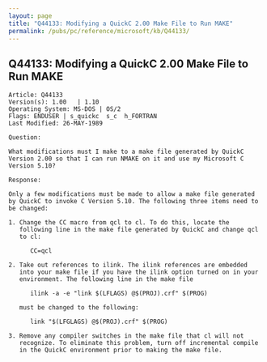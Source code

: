 ```yaml
---
layout: page
title: "Q44133: Modifying a QuickC 2.00 Make File to Run MAKE"
permalink: /pubs/pc/reference/microsoft/kb/Q44133/
---
```


## Q44133: Modifying a QuickC 2.00 Make File to Run MAKE

	Article: Q44133
	Version(s): 1.00   | 1.10
	Operating System: MS-DOS | OS/2
	Flags: ENDUSER | s_quickc  s_c  h_FORTRAN
	Last Modified: 26-MAY-1989
	
	Question:
	
	What modifications must I make to a make file generated by QuickC
	Version 2.00 so that I can run NMAKE on it and use my Microsoft C
	Version 5.10?
	
	Response:
	
	Only a few modifications must be made to allow a make file generated
	by QuickC to invoke C Version 5.10. The following three items need to
	be changed:
	
	1. Change the CC macro from qcl to cl. To do this, locate the
	   following line in the make file generated by QuickC and change qcl
	   to cl:
	
	      CC=qcl
	
	2. Take out references to ilink. The ilink references are embedded
	   into your make file if you have the ilink option turned on in your
	   environment. The following line in the make file
	
	      ilink -a -e "link $(LFLAGS) @$(PROJ).crf" $(PROG)
	
	   must be changed to the following:
	
	      link "$(LFGLAGS) @$(PROJ).crf" $(PROG)
	
	3. Remove any compiler switches in the make file that cl will not
	   recognize. To eliminate this problem, turn off incremental compile
	   in the QuickC environment prior to making the make file.
